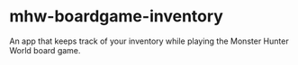 # mhw-boardgame-inventory
An app that keeps track of your inventory while playing the Monster Hunter World board game.
